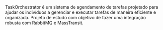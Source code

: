 TaskOrchestrator é um sistema de agendamento de tarefas projetado para ajudar os indivíduos a gerenciar e executar tarefas de maneira eficiente e organizada. Projeto de estudo com objetivo de fazer uma integração robusta com RabbitMQ e MassTransit.
